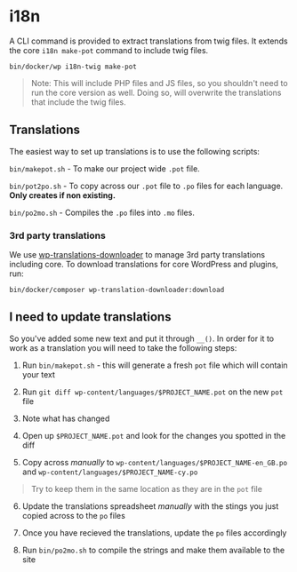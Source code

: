 # i18n

A CLI command is provided to extract translations from twig files. It extends the core `i18n make-pot` command to include twig files.

`bin/docker/wp i18n-twig make-pot`

> Note: This will include PHP files and JS files, so you shouldn't need to run the core version as well. Doing so, will overwrite the translations that include the twig files.

## Translations

The easiest way to set up translations is to use the following scripts:

`bin/makepot.sh` - To make our project wide `.pot` file.

`bin/pot2po.sh` - To copy across our `.pot` file to `.po` files for each language. **Only creates if non existing.**

`bin/po2mo.sh` - Compiles the `.po` files into `.mo` files.


### 3rd party translations

We use [wp-translations-downloader](https://github.com/inpsyde/wp-translation-downloader) to manage 3rd party translations including core. To download translations for core WordPress and plugins, run:

`bin/docker/composer wp-translation-downloader:download`

## I need to update translations

So you've added some new text and put it through `__()`. In order for it to work as a translation you will need to take the following steps:

1. Run `bin/makepot.sh` - this will generate a fresh `pot` file which will contain your text

2. Run `git diff wp-content/languages/$PROJECT_NAME.pot` on the new `pot` file

3. Note what has changed

4. Open up `$PROJECT_NAME.pot` and look for the changes you spotted in the diff

5. Copy across _manually_ to `wp-content/languages/$PROJECT_NAME-en_GB.po` and `wp-content/languages/$PROJECT_NAME-cy.po`

> Try to keep them in the same location as they are in the `pot` file

6. Update the translations spreadsheet _manually_ with the stings you just copied across to the `po` files

7. Once you have recieved the translations, update the `po` files accordingly

8. Run `bin/po2mo.sh` to compile the strings and make them available to the site
